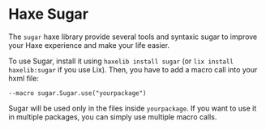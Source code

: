 # Haxe Sugar

The `sugar` haxe library provide several tools and syntaxic sugar to improve your Haxe experience and make your life easier.

To use Sugar, install it using `haxelib install sugar` (or `lix install haxelib:sugar` if you use Lix). Then, you have to add a macro call into your hxml file:

```hxml
--macro sugar.Sugar.use("yourpackage")
```

Sugar will be used only in the files inside `yourpackage`. If you want to use it in multiple packages, you can simply use multiple macro calls.